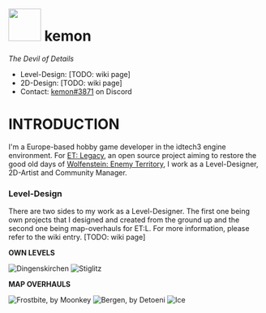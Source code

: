 <img src="https://i.imgur.com/QPiQl8o.png" width="64"/> kemon
==========

*The Devil of Details*

* Level-Design: [TODO: wiki page]
* 2D-Design: [TODO: wiki page]
* Contact: [kemon#3871](https://discordapp.com/invite/UBAZFys) on Discord


INTRODUCTION
============

I'm a Europe-based hobby game developer in the idtech3 engine environment. For [ET: Legacy](https://github.com/etlegacy), an open source project aiming to restore the good old days of [Wolfenstein: Enemy Territory](https://github.com/id-Software/Enemy-Territory), I work as a Level-Designer, 2D-Artist and Community Manager.

### Level-Design

There are two sides to my work as a Level-Designer. The first one being own projects that I designed and created from the ground up and the second one being map-overhauls for ET:L. For more information, please refer to the wiki entry. [TODO: wiki page]

**OWN LEVELS**

![Dingenskirchen](https://github.com/realkemon/home/blob/master/maps/dingenskirchen.png)
![Stiglitz](https://github.com/realkemon/home/blob/master/maps/stiglitz.png)

**MAP OVERHAULS**

![Frostbite, by Moonkey](https://github.com/realkemon/home/blob/master/maps/etl_frostbite.png)
![Bergen, by Detoeni](https://github.com/realkemon/home/blob/master/maps/etl_bergen.png)
![Ice](https://github.com/realkemon/home/blob/master/maps/etl_ice.png)





